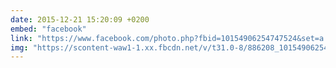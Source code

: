 ```yaml
---
date: 2015-12-21 15:20:09 +0200
embed: "facebook"
link: "https://www.facebook.com/photo.php?fbid=10154906254747524&set=a.499824717523.278032.558382523&type=3"
img: "https://scontent-waw1-1.xx.fbcdn.net/v/t31.0-8/886208_10154906254747524_5798321336711141068_o.jpg?oh=f5d2f1f1f7bb317821bc6d575080cfb1&oe=596344FC"
---
```


